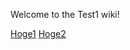 Welcome to the Test1 wiki!


[Hoge1](https://github.com/MokomoGames/Test1/wiki)
[Hoge2](https://github.com/MokomoGames/Test2/wiki)